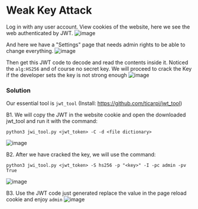 # Weak Key Attack

Log in with any user account. View cookies of the website, here we see the web authenticated by JWT.
![image](https://user-images.githubusercontent.com/63194321/132486535-0431fdc5-4791-4b69-b16d-0e7a24f653ae.png)

And here we have a "Settings" page that needs admin rights to be able to change everything.
![image](https://user-images.githubusercontent.com/63194321/132480298-0eb24f61-6abf-4320-9b45-5261255af4bd.png)

Then get this JWT code to decode and read the contents inside it. Noticed the `alg:HS256` and of course no secret key. We will proceed to crack the Key if the developer sets the key is not strong enough
![image](https://user-images.githubusercontent.com/63194321/132480432-00f13ddc-2e19-46b1-bfab-a7ec492fb86c.png)
### Solution
Our essential tool is `jwt_tool` (Install: https://github.com/ticarpi/jwt_tool)

B1. We will copy the JWT in the website cookie and open the downloaded jwt_tool and run it with the command:

`python3 jwi_tool.py <jwt_token> -C -d <file dictionary>`

![image](https://user-images.githubusercontent.com/63194321/132486811-509e0483-05ed-4227-a129-549117911fa6.png)

B2. After we have cracked the key, we will use the command:

`python3 jwi_tool.py <jwt_token> -S hs256 -p "<key>" -I -pc admin -pv True`

![image](https://user-images.githubusercontent.com/63194321/132487588-31efc701-693a-4a9a-bedf-6a1cb2e4b6a0.png)

B3. Use the JWT code just generated replace the value in the page reload cookie and enjoy `admin`
![image](https://user-images.githubusercontent.com/63194321/132487954-bf7bce63-5c9b-4224-8c26-d8d37c0688bb.png)


